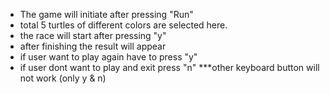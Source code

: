 * The game will initiate after pressing "Run"
* total 5 turtles of different colors are selected here.
* the race will start after pressing "y"
* after finishing the result will appear
* if user want to play again have to press "y"
* if user dont want to play and exit press "n"
***other keyboard button will not work (only y & n)
